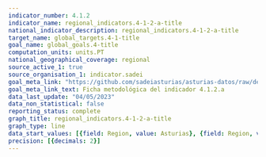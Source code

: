 ```yaml
---
indicator_number: 4.1.2
indicator_name: regional_indicators.4-1-2-a-title
national_indicator_description: regional_indicators.4-1-2-a-title
target_name: global_targets.4-1-title
goal_name: global_goals.4-title
computation_units: units.PT
national_geographical_coverage: regional
source_active_1: true
source_organisation_1: indicator.sadei
goal_meta_link: "https://github.com/sadeiasturias/asturias-datos/raw/develop/descargas/metodologia/4.1.2.a.pdf"
goal_meta_link_text: Ficha metodológica del indicador 4.1.2.a
data_last_update: "04/05/2023"
data_non_statistical: false
reporting_status: complete
graph_title: regional_indicators.4-1-2-a-title
graph_type: line
data_start_values: [{field: Region, value: Asturias}, {field: Region, value: España}]
precision: [{decimals: 2}]
---
```

